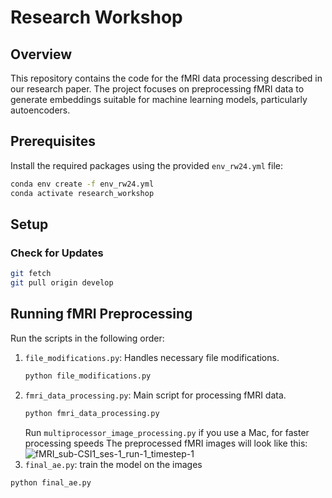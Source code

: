 # Research Workshop

## Overview
This repository contains the code for the fMRI data processing described in our research paper. The project focuses on preprocessing fMRI data to generate embeddings suitable for machine learning models, particularly autoencoders.

## Prerequisites
Install the required packages using the provided `env_rw24.yml` file:
```sh
conda env create -f env_rw24.yml
conda activate research_workshop
```
## Setup
### Check for Updates
```sh
git fetch
git pull origin develop
```
## Running fMRI Preprocessing
Run the scripts in the following order:
1. `file_modifications.py`: Handles necessary file modifications.
   ```sh
   python file_modifications.py
   ```
2. `fmri_data_processing.py`: Main script for processing fMRI data.
   ```sh
   python fmri_data_processing.py
    ```
   Run `multiprocessor_image_processing.py` if you use a Mac, for faster processing speeds
The preprocessed fMRI images will look like this:
![fMRI_sub-CSI1_ses-1_run-1_timestep-1](https://github.com/JeffTheNinja57/research_workshop/assets/118731656/3f0ab9eb-6950-48f0-9697-99a7d5220eee)
3. `final_ae.py`: train the model on the images
  ```sh
  python final_ae.py
  ```

